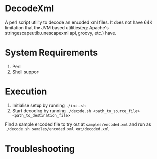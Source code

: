 # DecodeXml
A perl script utility to decode an encoded xml files. It does not have 64K limitation that the JVM based utilities(eg: Apache's stringescapeutils.unescapexml api, groovy, etc.) have. 

# System Requirements
1. Perl
2. Shell support

# Execution
1. Initialise setup by running ```./init.sh``` 
2. Start decoding by running ```./decode.sh <path_to_source_file> <path_to_destination_file>```

Find a sample encoded file to try out at `samples/encoded.xml` and run as ```./decode.sh samples/encoded.xml out/decoded.xml```

# Troubleshooting
